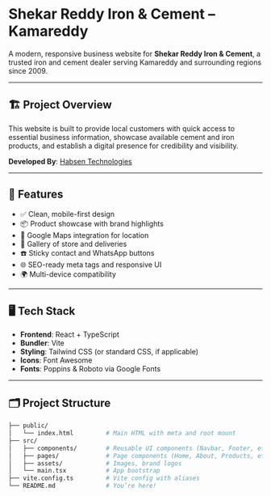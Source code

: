 # Shekar Reddy Iron & Cement – Kamareddy

A modern, responsive business website for **Shekar Reddy Iron & Cement**, a trusted iron and cement dealer serving Kamareddy and surrounding regions since 2009.

---

## 🏗️ Project Overview

This website is built to provide local customers with quick access to essential business information, showcase available cement and iron products, and establish a digital presence for credibility and visibility.

**Developed By**: [Habsen Technologies](#)

---

## 📌 Features

- ✅ Clean, mobile-first design
- 📦 Product showcase with brand highlights
- 📍 Google Maps integration for location
- 📸 Gallery of store and deliveries
- ☎️ Sticky contact and WhatsApp buttons
- 🌐 SEO-ready meta tags and responsive UI
- 🌍 Multi-device compatibility

---

## 🖥️ Tech Stack

- **Frontend**: React + TypeScript
- **Bundler**: Vite
- **Styling**: Tailwind CSS (or standard CSS, if applicable)
- **Icons**: Font Awesome
- **Fonts**: Poppins & Roboto via Google Fonts

---

## 🗂️ Project Structure

```bash
├── public/
│   └── index.html         # Main HTML with meta and root mount
├── src/
│   ├── components/        # Reusable UI components (Navbar, Footer, etc.)
│   ├── pages/             # Page components (Home, About, Products, etc.)
│   ├── assets/            # Images, brand logos
│   └── main.tsx           # App bootstrap
├── vite.config.ts         # Vite config with aliases
└── README.md              # You’re here!

